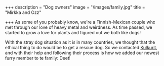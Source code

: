 +++
description = "Dog owners"
image = "/images/family.jpg"
title = "Mirkka and Ozz"

+++
As some of you probably know, we're a Finnish-Mexican couple who met through our love of heavy metal and weirdness. As time passed, we started to grow a love for plants and figured out we both like dogs!

With the stray dog situation as it is in many countries, we thought that the ethical thing to do would be to get a rescue dog. So we contacted [Kulkurit](https://kulkurit.fi/), and with their help and following their process is how we added our newest furry member to te family: Deet!
